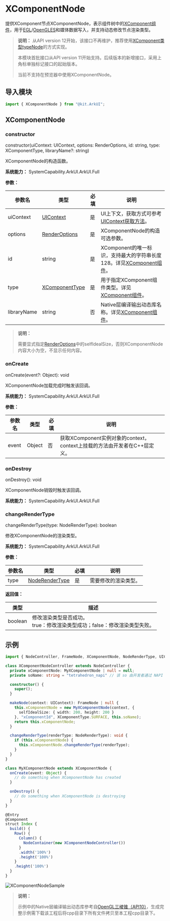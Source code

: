 # XComponentNode
<!--deprecated_code_no_check-->

提供XComponent节点XComponentNode，表示组件树中的[XComponent组件](arkui-ts/ts-basic-components-xcomponent.md)，用于[EGL](../native-lib/egl.md)/[OpenGLES](../native-lib/opengles.md)和媒体数据写入，并支持动态修改节点渲染类型。

> **说明：** 从API version 12开始，该接口不再维护，推荐使用[XComponent类型typeNode](./js-apis-arkui-frameNode.md#xcomponent12)的方式实现。
>
> 本模块首批接口从API version 11开始支持。后续版本的新增接口，采用上角标单独标记接口的起始版本。
> 
> 当前不支持在预览器中使用XComponentNode。

## 导入模块

```ts
import { XComponentNode } from "@kit.ArkUI";
```

## XComponentNode

### constructor

constructor(uiContext: UIContext, options: RenderOptions, id: string, type: XComponentType, libraryName?: string)

XComponentNode的构造函数。

**系统能力：** SystemCapability.ArkUI.ArkUI.Full

**参数：**

| 参数名      | 类型                                                         | 必填 | 说明                                                         |
| ----------- | ------------------------------------------------------------ | ---- | ------------------------------------------------------------ |
| uiContext   | [UIContext](arkts-apis-uicontext-uicontext.md)                      | 是   | UI上下文，获取方式可参考[UIContext获取方法](./js-apis-arkui-node.md#uicontext获取方法)。 |
| options     | [RenderOptions](./js-apis-arkui-builderNode.md#renderoptions) | 是   | XComponentNode的构造可选参数。                               |
| id          | string                                                       | 是   | XComponent的唯一标识，支持最大的字符串长度128。详见[XComponent组件](arkui-ts/ts-basic-components-xcomponent.md)。 |
| type        | [XComponentType](arkui-ts/ts-appendix-enums.md#xcomponenttype10) | 是   | 用于指定XComponent组件类型。详见[XComponent组件](arkui-ts/ts-basic-components-xcomponent.md)。 |
| libraryName | string                                                       | 否   | Native层编译输出动态库名称。详见[XComponent组件](arkui-ts/ts-basic-components-xcomponent.md)。 |

> **说明：**
>
> 需要显式指定[RenderOptions](./js-apis-arkui-builderNode.md#renderoptions)中的selfIdealSize，否则XComponentNode内容大小为空，不显示任何内容。

### onCreate

onCreate(event?: Object): void

XComponentNode加载完成时触发该回调。

**系统能力：** SystemCapability.ArkUI.ArkUI.Full

**参数：**

| 参数名 | 类型   | 必填 | 说明                                                         |
| ------ | ------ | ---- | ------------------------------------------------------------ |
| event  | Object | 否   | 获取XComponent实例对象的context，context上挂载的方法由开发者在C++层定义。 |

### onDestroy

onDestroy(): void

XComponentNode销毁时触发该回调。

**系统能力：** SystemCapability.ArkUI.ArkUI.Full

### changeRenderType

changeRenderType(type: NodeRenderType): boolean

修改XComponentNode的渲染类型。

**系统能力：** SystemCapability.ArkUI.ArkUI.Full

**参数：**

| 参数名 | 类型                                                     | 必填 | 说明             |
| ------ | ------------------------------------------------------------ | ---- | ------------------ |
| type   | [NodeRenderType](./js-apis-arkui-builderNode.md#noderendertype) | 是 | 需要修改的渲染类型。 |

**返回值：**

| 类型 | 描述                   |
| ---- | ---------------------- |
| boolean | 修改渲染类型是否成功。<br/>true：修改渲染类型成功；false：修改渲染类型失败。 |

## 示例

```ts
import { NodeController, FrameNode, XComponentNode, NodeRenderType, UIContext} from '@kit.ArkUI'

class XComponentNodeController extends NodeController {
  private xComponentNode: MyXComponentNode | null = null;
  private soName: string = "tetrahedron_napi" // 该 so 由开发者通过 NAPI 编写并生成

  constructor() {
    super();
  }

  makeNode(context: UIContext): FrameNode | null {
    this.xComponentNode = new MyXComponentNode(context, {
      selfIdealSize: { width: 200, height: 200 }
    }, "xComponentId", XComponentType.SURFACE, this.soName);
    return this.xComponentNode;
  }

  changeRenderType(renderType: NodeRenderType): void {
    if (this.xComponentNode) {
      this.xComponentNode.changeRenderType(renderType);
    }
  }
}

class MyXComponentNode extends XComponentNode {
  onCreate(event: Object) {
    // do something when XComponentNode has created
  }

  onDestroy() {
    // do something when XComponentNode is destroying
  }
}

@Entry
@Component
struct Index {
  build() {
    Row() {
      Column() {
        NodeContainer(new XComponentNodeController())
      }
      .width('100%')
      .height('100%')
    }
    .height('100%')
  }
}
```

![XComponentNodeSample](figures/xcomponent_node.jpg)

<!--Del-->
> **说明：**
>
> 示例中的Native层编译输出动态库参考自[OpenGL三棱锥（API10）](https://gitee.com/openharmony/applications_app_samples/tree/master/code/BasicFeature/Native/NdkOpenGL)，生成完整示例需下载该工程后将cpp目录下所有文件拷贝至本工程cpp目录下。
<!--DelEnd-->
